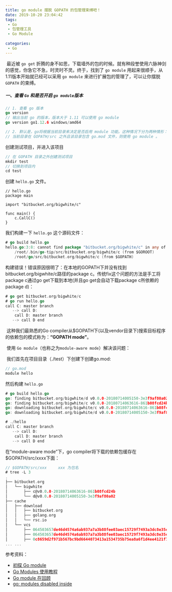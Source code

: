 ```yaml
---
title: go module 摆脱 GOPATH 的包管理束缚吧！
date: 2019-10-20 23:04:42
tags: 
 - Go
 - 包管理工具
 - Go Module
 
categories:
 - Go
---
```


​	最近被 `go get` 折腾的身不如思，下载墙外的包的时候。就有种段誉使用六脉神剑的感觉，你急它不急，时灵时不灵。终于，找到了 `go module` 用起来很顺手，从1.11版本开始就已经可以采用 `go module` 来进行扩展包的管理了，可以让你摆脱 `GOPATH` 的束缚。

<!-- more -->

##### 一、查看 `Go` 和是否开启 `go module`版本

```go
// 1. 查看 go 版本
go version
// 输出当前 go 的版本，版本大于 1.11 可以使用 go module
go version go1.12.6 windows/amd64

// 2. 默认是，go将根据当前目录来决定是否启用 module 功能。这种情况下分为两种情形：
// 当前目录在 GOPATH/src 之外且该目录包含 go.mod 文件，则使用 go module 。
```

创建测试项目，并进入该项目

```go
// 在 GOPATH 目录之外创建测试项目
mkdir test
// 切换到项目内
cd test
```
创建 `hello.go` 文件。

```
// hello.go
package main

import "bitbucket.org/bigwhite/c"

func main() {
    c.CallC()
}
```

我们构建一下 `hello.go` 这个源码文件：

```go
# go build hello.go
hello.go:3:8: cannot find package "bitbucket.org/bigwhite/c" in any of:
    /root/.bin/go-tip/src/bitbucket.org/bigwhite/c (from $GOROOT)
    /root/go/src/bitbucket.org/bigwhite/c (from $GOPATH)
```

​	构建错误！错误原因很明了：在本地的GOPATH下并没有找到bitbucket.org/bigwhite/c路径的package c。传统fix这个问题的方法是手工将package c通过go get下载到本地(并且go get会自动下载package c所依赖的package d)：

```go
# go get bitbucket.org/bigwhite/c
# go run hello.go
call C: master branch
   --> call D:
    call D: master branch
   --> call D end
```



​	这种我们最熟悉的Go compiler从$GOPATH下(以及vendor目录下)搜索目标程序的依赖包的模式称为：**“GOPATH mode”**。

​	使用 `Go module`（也称之为`module-aware mode`）解决该问题：

​	我们首先在项目目录（./test）下创建下创建go.mod:

```go
// go.mod
module hello
```

然后构建 `hello.go`

```go
# go build hello.go
go: finding bitbucket.org/bigwhite/d v0.0.0-20180714005150-3e3f9af80a02
go: finding bitbucket.org/bigwhite/c v0.0.0-20180714063616-861b08fcd24b
go: downloading bitbucket.org/bigwhite/c v0.0.0-20180714063616-861b08fcd24b
go: downloading bitbucket.org/bigwhite/d v0.0.0-20180714005150-3e3f9af80a02

# ./hello
call C: master branch
   --> call D:
    call D: master branch
   --> call D end
```

在“module-aware mode”下，go compiler将下载的依赖包缓存在$GOPATH/src/xxxx下面：

```go
// $GOPATH/src/xxx     xxx 为包名
# tree -L 3
.
├── bitbucket.org
│   └── bigwhite
│       ├── c@v0.0.0-20180714063616-861b08fcd24b
│       └── d@v0.0.0-20180714005150-3e3f9af80a02
├── cache
│   ├── download
│   │   ├── bitbucket.org
│   │   ├── golang.org
│   │   └── rsc.io
│   └── vcs
│       ├── 064503657de46d4574a6ab937a7a3b88fee03aec15729f7493a3dc8e35cc6d80
│       ├── 064503657de46d4574a6ab937a7a3b88fee03aec15729f7493a3dc8e35cc6d80.info
│       ├── 0c8659d2f971b567bc9bd6644073413a1534735b75ea8a6f1d4ee4121f78fa5b
... ...
```

参考资料：

- [初探 Go module](https://studygolang.com/articles/13697?fr=sidebar)
- [Go Modules 使用教程](https://studygolang.com/articles/15531)
- [Go module 在回顾](https://studygolang.com/articles/23651?fr=sidebar)
- [go: modules disabled inside](http://adophper.com/article-id-1122.html)